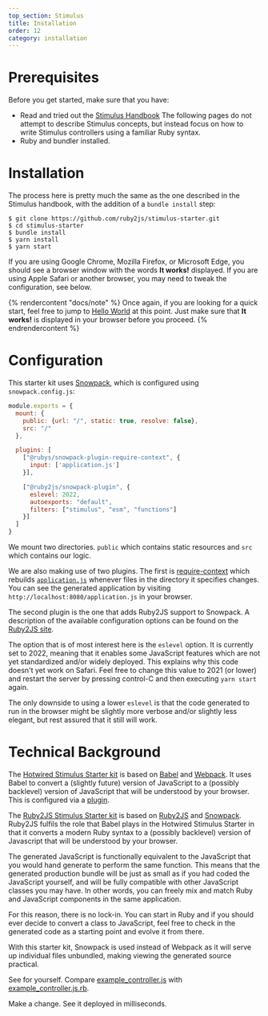 ```yaml
---
top_section: Stimulus
title: Installation
order: 12
category: installation
---
```


# Prerequisites

Before you get started, make sure that you have:
  * Read and tried out the 
    [Stimulus Handbook](https://stimulus.hotwire.dev/handbook/introduction)
    The following pages do not attempt to describe Stimulus concepts, but
    instead focus on how to write Stimulus controllers using a familiar
    Ruby syntax.
  * Ruby and bundler installed.

# Installation

The process here is pretty much the same as the one described in the Stimulus
handbook, with the addition of a `bundle install` step:

```shell
$ git clone https://github.com/ruby2js/stimulus-starter.git
$ cd stimulus-starter
$ bundle install
$ yarn install
$ yarn start
```

If you are using Google Chrome, Mozilla Firefox, or Microsoft Edge, you should
see a browser window with the words **It works!** displayed.  If you are using
Apple Safari or another browser, you may need to tweak the configuration, see
below.

{% rendercontent "docs/note" %}
Once again, if you are looking for a quick start, feel free to jump to
[Hello World](hello-world) at this point.  Just make sure that **It works!**
is displayed in your browser before you proceed.
{% endrendercontent %}

# Configuration

This starter kit uses [Snowpack](https://www.snowpack.dev/), which is
configured using `snowpack.config.js`:

```javascript
module.exports = {
  mount: {
    public: {url: "/", static: true, resolve: false},
    src: "/"
  },

  plugins: [
    ["@rubys/snowpack-plugin-require-context", {
      input: ['application.js']
    }],

    ["@ruby2js/snowpack-plugin", {
      eslevel: 2022,
      autoexports: "default",
      filters: ["stimulus", "esm", "functions"]
    }]
  ]
}
```

We mount two directories.  `public` which contains static resources and `src`
which contains our logic.

We are also making use of two plugins.  The first is
[require-context](https://github.com/rubys/snowpack-plugin-require-context/)
which rebuilds
[`application.js`](https://github.com/ruby2js/stimulus-starter/blob/main/application.js#L5)
whenever files in the directory it specifies changes.  You can see the
generated application by visiting `http://localhost:8080/application.js` in
your browser.

The second plugin is the one that adds Ruby2JS support to Snowpack.  A
description of the available configuration options can be found on the 
[Ruby2JS site](https://www.ruby2js.com/docs/snowpack#installing-the-ruby2js-plugin).

The option that is of most interest here is the `eslevel` option.  It is
currently set to 2022, meaning that it enables some JavaScript features which
are not yet standardized and/or widely deployed.  This explains why this code
doesn't yet work on Safari.  Feel free to change this value to 2021 (or lower)
and restart the server by pressing control-C and then executing `yarn start`
again.

The only downside to using a lower `eslevel` is that the code generated to run
in the browser might be slightly more verbose and/or slightly less elegant,
but rest assured that it still will work.

# Technical Background

The [Hotwired Stimulus Starter kit](https://github.com/hotwired/stimulus-starter) 
is based on [Babel](https://babeljs.io/) and
[Webpack](https://webpack.js.org/).  It uses Babel to convert a (slightly
future) version of JavaScript to a (possibly backlevel) version of JavaScript
that will be understood by your browser.  This is configured via a
[plugin](https://github.com/hotwired/stimulus-starter/blob/7721a76cd89d21102de3d6ebbd5a58b77ac7c301/.babelrc#L6).

The [Ruby2JS Stimulus Starter kit](https://github.com/ruby2js/stimulus-starter)
is based on [Ruby2JS](https://www.ruby2js.com/) and
[Snowpack](https://www.snowpack.dev/).  Ruby2JS fulfils the role that Babel
plays in the Hotwired Stimulus Starter in that it converts a modern Ruby
syntax to a (possibly backlevel) version of Javascript that will be understood
by your browser.  

The generated JavaScript is functionally equivalent to the JavaScript that
you would hand generate to perform the same function.  This means that the
generated production bundle will be just as small as if you had coded the
JavaScript yourself, and will be fully compatible with other JavaScript
classes you may have.  In other words, you can freely mix and match
Ruby and JavaScript components in the same application.

For this reason, there is no lock-in.  You can start in Ruby and if you should
ever decide to convert a class to JavaScript, feel free to check in the
generated code as a starting point and evolve it from there.

With this starter kit, Snowpack is used instead of Webpack as it will serve up
individual files unbundled, making viewing the generated source practical.

See for yourself.  Compare
[example_controller.js](http://localhost:8080/controllers/example_controller.js)
with
[example_controller.js.rb](https://github.com/ruby2js/stimulus-starter/blob/main/src/controllers/example_controller.js.rb#L1).

Make a change.  See it deployed in milliseconds.


